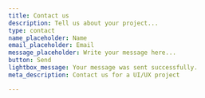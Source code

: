```yaml
---
title: Contact us
description: Tell us about your project...
type: contact
name_placeholder: Name
email_placeholder: Email
message_placeholder: Write your message here...
button: Send
lightbox_message: Your message was sent successfully.
meta_description: Contact us for a UI/UX project

---
```

